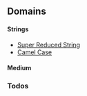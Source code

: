 ## Domains

#### Strings

- [Super Reduced String][superReducedString]
- [Camel Case][camelCase]


#### Medium

<!-- - [2 - Add Two Numbers][addTwoNumbers] -->


### Todos

<!-- - [198 - House Robber][houseRobber] -->



<!-- STRING LINKS -->
[superReducedString]: https://github.com/tbuchannan/leetCode_hackerRank/blob/master/hackerRank/Strings/superReducedString.js
[camelCase]: https://github.com/tbuchannan/leetCode_hackerRank/blob/master/hackerRank/Strings/camelCase.js
